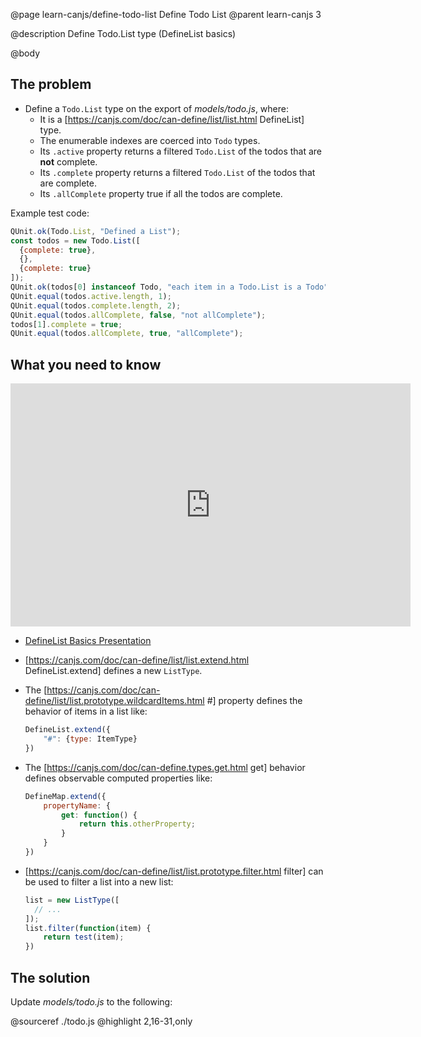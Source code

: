 @page learn-canjs/define-todo-list Define Todo List
@parent learn-canjs 3

@description Define Todo.List type (DefineList basics)

@body


## The problem

- Define a `Todo.List` type on the export of  _models/todo.js_, where:
  - It is a [https://canjs.com/doc/can-define/list/list.html DefineList] type.
  - The enumerable indexes are coerced into `Todo` types.
  - Its `.active` property returns a filtered `Todo.List` of the todos that are __not__ complete.
  - Its `.complete` property returns a filtered `Todo.List` of the todos that are complete.
  - Its `.allComplete` property true if all the todos are complete.

Example test code:

```js
QUnit.ok(Todo.List, "Defined a List");
const todos = new Todo.List([
  {complete: true},
  {},
  {complete: true}
]);
QUnit.ok(todos[0] instanceof Todo, "each item in a Todo.List is a Todo");
QUnit.equal(todos.active.length, 1);
QUnit.equal(todos.complete.length, 2);
QUnit.equal(todos.allComplete, false, "not allComplete");
todos[1].complete = true;
QUnit.equal(todos.allComplete, true, "allComplete");
```

## What you need to know

<iframe src="https://docs.google.com/presentation/d/e/2PACX-1vQTyb-tSlYyyzo8LF0fGOkxgtLHWnDhdIIXUiSScpDxJllG8QDdqS29gKnVBDYdDNPsPX2kYDA8pXth/embed?start=false&loop=false&delayms=3000" frameborder="0" width="640" height="389" allowfullscreen="true" mozallowfullscreen="true" webkitallowfullscreen="true"></iframe>

- [DefineList Basics Presentation](https://docs.google.com/presentation/d/1l7QzPJRSvTJf014pSVlJCw_xyKTG7vitSB7OXtPZgfw/edit?usp=sharing)
- [https://canjs.com/doc/can-define/list/list.extend.html DefineList.extend] defines a new `ListType`.
- The [https://canjs.com/doc/can-define/list/list.prototype.wildcardItems.html #] property defines the behavior of items in a list like:

  ```js
  DefineList.extend({
      "#": {type: ItemType}
  })
  ```

- The [https://canjs.com/doc/can-define.types.get.html get] behavior defines observable computed properties like:

  ```js
  DefineMap.extend({
      propertyName: {
          get: function() {
              return this.otherProperty;
          }
      }
  })
  ```

- [https://canjs.com/doc/can-define/list/list.prototype.filter.html filter] can be used to filter a list into a new list:

  ```js
  list = new ListType([
    // ...
  ]);
  list.filter(function(item) {
      return test(item);
  })
  ```

## The solution

Update _models/todo.js_ to the following:

@sourceref ./todo.js
@highlight 2,16-31,only

